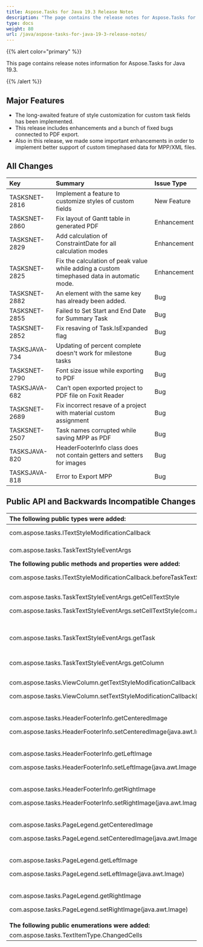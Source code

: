 ```yaml
---
title: Aspose.Tasks for Java 19.3 Release Notes
description: "The page contains the release notes for Aspose.Tasks for Java 19.3."
type: docs
weight: 80
url: /java/aspose-tasks-for-java-19-3-release-notes/
---
```


{{% alert color="primary" %}} 

This page contains release notes information for Aspose.Tasks for Java 19.3.

{{% /alert %}}

## **Major Features**
- The long-awaited feature of style customization for custom task fields has been implemented.
- This release includes enhancements and a bunch of fixed bugs connected to PDF export.
- Also in this release, we made some important enhancements in order to implement better support of custom timephased data for MPP/XML files.

## **All Changes**

|**Key**|**Summary**|**Issue Type**|
| :- | :- | :- |
|TASKSNET-2816|Implement a feature to customize styles of custom fields|New Feature|
|TASKSNET-2860|Fix layout of Gantt table in generated PDF|Enhancement|
|TASKSNET-2829|Add calculation of ConstraintDate for all calculation modes|Enhancement|
|TASKSNET-2825|Fix the calculation of peak value while adding a custom timephased data in automatic mode.|Enhancement|
|TASKSNET-2882|An element with the same key has already been added.|Bug|
|TASKSNET-2855|Failed to Set Start and End Date for Summary Task|Bug|
|TASKSNET-2852|Fix resaving of Task.IsExpanded flag|Bug|
|TASKSJAVA-734|Updating of percent complete doesn't work for milestone tasks|Bug|
|TASKSNET-2790|Font size issue while exporting to PDF|Bug|
|TASKSJAVA-682|Can’t open exported project to PDF file on Foxit Reader|Bug|
|TASKSNET-2689|Fix incorrect resave of a project with material custom assignment|Bug|
|TASKSNET-2507|Task names corrupted while saving MPP as PDF|Bug|
|TASKSJAVA-820|HeaderFooterInfo class does not contain getters and setters for images|Bug|
|TASKSJAVA-818|Error to Export MPP|Bug|
## **Public API and Backwards Incompatible Changes**

|**The following public types were added:**|**Description**|
| :- | :- |
|com.aspose.tasks.ITextStyleModificationCallback|Represents a callback that is called before TextStyle is applied to a table cell.|
|com.aspose.tasks.TaskTextStyleEventArgs|This class represents a set of data related to the rendering of the table cell's content.|
|**The following public methods and properties were added:**|**Description**|
|com.aspose.tasks.ITextStyleModificationCallback.beforeTaskTextStyleApplied(com.aspose.tasks.TaskTextStyleEventArgs)|The method to be called before rendering of a table cell for a task row in the following views|
|<p>com.aspose.tasks.TaskTextStyleEventArgs.getCellTextStyle</p><p>com.aspose.tasks.TaskTextStyleEventArgs.setCellTextStyle(com.aspose.tasks.TextStyle)</p>|Gets or sets TextStyle which will be used to draw the cell's content. This object can be use to customize appearance of a table cell.|
|com.aspose.tasks.TaskTextStyleEventArgs.getTask|Gets com.aspose.tasks.TaskTextStyleEventArgs.Task which corresponds to the currently rendered row.|
|com.aspose.tasks.TaskTextStyleEventArgs.getColumn|Gets com.aspose.tasks.ViewColumn to which the currently rendered cell belongs.|
|<p>com.aspose.tasks.ViewColumn.getTextStyleModificationCallback</p><p>com.aspose.tasks.ViewColumn.setTextStyleModificationCallback(com.aspose.tasks.ITextStyleModificationCallback)</p>|Gets or sets the callback which can be used to customize the appearance of the column's cells.|
|<p>com.aspose.tasks.HeaderFooterInfo.getCenteredImage</p><p>com.aspose.tasks.HeaderFooterInfo.setCenteredImage(java.awt.Image)</p>|The centered image to be displayed in the header or footer.|
|<p>com.aspose.tasks.HeaderFooterInfo.getLeftImage</p><p>com.aspose.tasks.HeaderFooterInfo.setLeftImage(java.awt.Image)</p>|The left aligned image to be displayed in the header or footer.|
|<p>com.aspose.tasks.HeaderFooterInfo.getRightImage</p><p>com.aspose.tasks.HeaderFooterInfo.setRightImage(java.awt.Image)</p>|The right aligned image to be displayed in the header or footer.|
|<p>com.aspose.tasks.PageLegend.getCenteredImage</p><p>com.aspose.tasks.PageLegend.setCenteredImage(java.awt.Image)</p>|The centered image to display in the page legend.|
|<p>com.aspose.tasks.PageLegend.getLeftImage</p><p>com.aspose.tasks.PageLegend.setLeftImage(java.awt.Image)</p>|The left aligned image to be displayed in the page legend.|
|<p>com.aspose.tasks.PageLegend.getRightImage</p><p>com.aspose.tasks.PageLegend.setRightImage(java.awt.Image)</p>|The right aligned image to be displayed in the page legend.|
|**The following public enumerations were added:**|**Description**|
|com.aspose.tasks.TextItemType.ChangedCells|Changed cells.|

